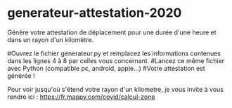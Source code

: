 # generateur-attestation-2020
Génère votre attestation de déplacement pour une durée d'une heure et dans un rayon d'un kilomètre.

#Ouvrez le fichier generateur.py et remplacez les informations contenues dans les lignes 4 à 8 par celles vous concernant.
#Lancez ce même fichier avec Python (compatible pc, android, apple...)
#Votre attestation est générée !

Pour voir jusqu'où s'étend votre rayon d'un kilometre, je vous invite à vous rendre ici : https://fr.mappy.com/covid/calcul-zone
